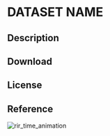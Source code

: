 # DATASET NAME

## Description


## Download

## License

## Reference
![rir_time_animation](https://github.com/user-attachments/assets/f17b02c8-61a3-4590-9921-6b8193d13b69)

